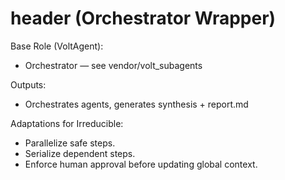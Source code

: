 # header (Orchestrator Wrapper)

Base Role (VoltAgent):
- Orchestrator — see vendor/volt_subagents

Outputs:
- Orchestrates agents, generates synthesis + report.md

Adaptations for Irreducible:
- Parallelize safe steps.
- Serialize dependent steps.
- Enforce human approval before updating global context.
